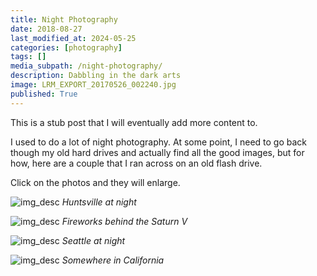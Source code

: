 ```yaml
---
title: Night Photography
date: 2018-08-27
last_modified_at: 2024-05-25
categories: [photography]
tags: []
media_subpath: /night-photography/
description: Dabbling in the dark arts
image: LRM_EXPORT_20170526_002240.jpg
published: True
---
```



<style>
    .grid-2x2 {
        display: grid;
        grid-template-columns: 1fr 1fr;
        grid-template-rows: auto auto;
        column-gap: 20px; /* Keep horizontal gap */
        justify-items: center;
    }
    .grid-3x2 {
        display: grid;
        grid-template-columns: 1fr 1fr 1fr;
        grid-template-rows: auto auto;
        column-gap: 20px; /* Keep horizontal gap */
        justify-items: center;
    }
    .grid-container {
        justify-items: center;
    }
    .grid-container > div {
        display: flex;
        flex-direction: column;
        align-items: center;
        height: 100%; /* Ensure the div takes full height of the grid cell */
        justify-content: flex-end; /* Align items to the bottom */
    }
    .grid-container img {
        width: auto;
        max-width: 100%;
        height: auto;
        object-fit: cover;
        display: block;
        margin-bottom: 5px; /* Small margin to separate the image and caption */
    }
    .grid-container .caption em {
        display: block;
        text-align: center;
        font-style: normal;
        font-size: 80%;
        padding: 0;
        color: #6d6c6c;
    }
</style>

This is a stub post that I will eventually add more content to.

I used to do a lot of night photography. At some point, I need to go back though my old hard drives and actually find all the good images, but for how, here are a couple that I ran across on an old flash drive.

Click on the photos and they will enlarge.


![img_desc](20506988_10155041253548795_4672899111366627623_o.jpg)
_Huntsville at night_

![img_desc](19702093_10154974182558795_908610629918399615_n.jpg)
_Fireworks behind the Saturn V_

![img_desc](LRM_EXPORT_20170526_002240.jpg)
_Seattle at night_

![img_desc](LRM_EXPORT_20170702_122621.jpg)
_Somewhere in California_
